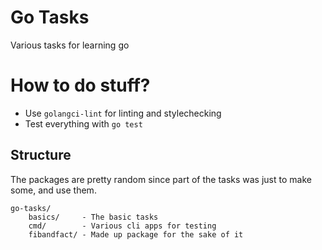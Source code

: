 # Go Tasks

Various tasks for learning go

# How to do stuff?

* Use `golangci-lint` for linting and stylechecking
* Test everything with `go test`

## Structure

The packages are pretty random since part of the tasks was just to make some, and use them.

```
go-tasks/
	basics/ 	- The basic tasks
	cmd/ 		- Various cli apps for testing
	fibandfact/ - Made up package for the sake of it
```
